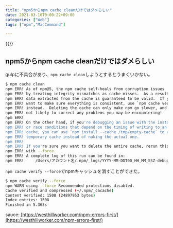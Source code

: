 ```yaml
---
title: "npm5からnpm cache cleanだけではダメらしい"
date: 2021-03-10T0:00:22+09:00
categories: ["Web"]
tags: ["npm","MacCommand"]

---
```


{{<ad>}}

## npm5からnpm cache cleanだけではダメらしい

gulpに不具合があり、`npm cache clean`しようとするとうまくいかない。

```sh
$ npm cache clean
npm ERR! As of npm@5, the npm cache self-heals from corruption issues
npm ERR! by treating integrity mismatches as cache misses.  As a result,
npm ERR! data extracted from the cache is guaranteed to be valid.  If you
npm ERR! want to make sure everything is consistent, use `npm cache verify`
npm ERR! instead.  Deleting the cache can only make npm go slower, and is
npm ERR! not likely to correct any problems you may be encountering!
npm ERR! 
npm ERR! On the other hand, if you're debugging an issue with the installer,
npm ERR! or race conditions that depend on the timing of writing to an empty
npm ERR! cache, you can use `npm install --cache /tmp/empty-cache` to use a
npm ERR! temporary cache instead of nuking the actual one.
npm ERR! 
npm ERR! If you're sure you want to delete the entire cache, rerun this command
npm ERR! with --force.
npm ERR! A complete log of this run can be found in:
npm ERR!     /Users/アカウント名/.npm/_logs/YYYY-MM-DDT00_HH_MM_SSZ-debug.log
```

`npm cache verify --force`でnpmキャッシュを消すことができた。

```sh
$ npm cache verify --force
npm WARN using --force Recommended protections disabled.
Cache verified and compressed (~/.npm/_cacache)
Content verified: 1508 (24897953 bytes)
Index entries: 1508
Finished in 5.363s
```

sauce: [https://westhillworker.com/npm-errors-first/](https://westhillworker.com/npm-errors-first/)